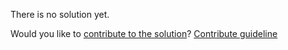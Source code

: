 
There is no solution yet.

Would you like to [contribute to the solution](https://github.com/BFEdev/BFE.dev-solutions/blob/main/quiz/function-ii_en.md)? [Contribute guideline](https://github.com/BFEdev/BFE.dev-solutions#how-to-contribute)
